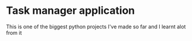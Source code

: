 # Task manager application
This is one of the biggest python projects I've made so far and I learnt alot from it  
